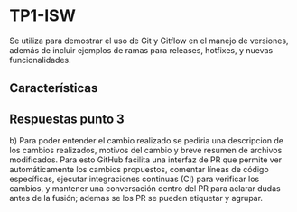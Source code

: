 # TP1-ISW

Se utiliza para demostrar el uso de Git y Gitflow en el manejo de versiones, además de incluir ejemplos de ramas para releases, hotfixes, y nuevas funcionalidades.

## Características

## Respuestas punto 3

b) Para poder entender el cambio realizado se pediria una descripcion de los cambios realizados, motivos del cambio y breve resumen de archivos modificados. Para esto GitHub facilita una interfaz de PR que permite ver automáticamente los cambios propuestos, comentar líneas de código específicas, ejecutar integraciones continuas (CI) para verificar los cambios, y mantener una conversación dentro del PR para aclarar dudas antes de la fusión; ademas se los PR se pueden etiquetar y agrupar.

